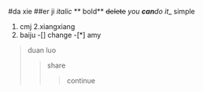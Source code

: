 #da xie 
##er ji
*italic*
** bold**
~~delete~~
_you **can**do it__
simple
1. cmj
2.xiangxiang
3. baiju
-[] change
-[*] amy
>duan luo
>>share
>>>continue
